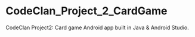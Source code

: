 # CodeClan_Project_2_CardGame

CodeClan Project2: Card game Android app built in Java & Android Studio.
